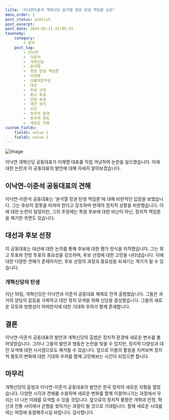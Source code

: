 ```yaml
---
title: '이낙연이준석 개혁신당 윤석열 정권 탄생 책임론 논란'
menu_order: 1
post_status: publish
post_excerpt: 
post_date: 2024-02-11 21:05:24
taxonomy:
    category:
        - 정치
    post_tag:
        - 이낙연
        -  이준석
        -  개혁신당
        -  윤석열
        -  정권 탄생 책임론
        -  이재명
        -  더불어민주당
        -  대선
        -  후보 선정
        -  회고 투표
        -  전망 투표
        -  대안 정치
        -  신당
        -  정치적 환경
        -  정치적 풍토
        -  새로운 지평
custom_fields:
    field1: value 1
    field2: value 2
---
```


![Image](https://imgnews.pstatic.net/image/029/2024/02/11/0002854554_001_20240211124301068.jpg?type=w647)

이낙연 개혁신당 공동대표가 이재명 대표를 직접 겨냥하여 논란을 일으켰습니다. 이에 대한 논란과 이 공동대표의 발언에 대해 자세히 알아보겠습니다.
## 이낙연-이준석 공동대표의 견해
이낙연-이준석 공동대표는 '윤석열 정권 탄생 책임론'에 대해 비판적인 입장을 보였습니다. 그는 후보의 잘못을 따져야 한다고 강조하며 현재의 정치적 상황을 비판했습니다. 이에 대한 논란이 일었지만, 그의 주장에는 특정 후보에 대한 비난이 아닌, 정치적 책임론을 제기한 측면도 있습니다.
## 대선과 후보 선정
이 공동대표는 대선에 대한 논의를 통해 후보에 대한 평가 방식을 지적했습니다. 그는 회고 투표와 전망 투표의 중요성을 강조하며, 후보 선정에 대한 고민을 나타냈습니다. 이에 대한 다양한 견해가 존재하지만, 후보 선정의 과정과 중요성을 되새기는 계기가 될 수 있습니다.
### 개혁신당의 탄생
지난 10일, 개혁신당은 이낙연과 이준석 공동대표 체제로 전격 출범했습니다. 그들은 과거의 양당의 갈등을 극복하고 대안 정치 모색을 위해 신당을 결성했습니다. 그들의 새로운 모토와 방향성이 어떠한지에 대한 기대와 우려가 함께 존재합니다.
## 결론
이낙연-이준석 공동대표의 발언과 개혁신당의 출범은 정치적 환경에 새로운 변수를 불어넣었습니다. 그러나 그들의 발언과 행동은 논란을 빚을 수 있지만, 정치적 다양성과 대안 모색에 대한 시사점으로도 해석될 수 있습니다. 앞으로 이들의 활동을 지켜보며 정치적 풍토의 변화에 대한 기대와 우려를 함께 고민해보는 시간이 되었으면 합니다.
## 마무리
개혁신당의 출범과 이낙연-이준석 공동대표의 발언은 한국 정치의 새로운 지평을 열었습니다. 다양한 시각과 견해를 수용하며 새로운 변화를 함께 이끌어나가는 과정에서 우리는 더 나은 미래를 모색할 수 있을 것입니다. 앞으로의 정치적 풍향은 개혁과 안정, 혁신과 전통 사이에서 균형을 찾아가는 과정이 될 것으로 기대됩니다. 함께 새로운 시대를 여는 여정에 동참해주시길 바랍니다. 감사합니다.
